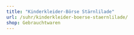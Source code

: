 ```yaml
---
title: "Kinderkleider-Börse Stärnlilade"
url: /suhr/kinderkleider-boerse-staernlilade/
shop: Gebrauchtwaren
---
```

